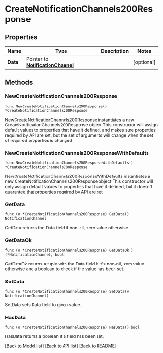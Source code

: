 # CreateNotificationChannels200Response

## Properties

Name | Type | Description | Notes
------------ | ------------- | ------------- | -------------
**Data** | Pointer to [**NotificationChannel**](NotificationChannel.md) |  | [optional] 

## Methods

### NewCreateNotificationChannels200Response

`func NewCreateNotificationChannels200Response() *CreateNotificationChannels200Response`

NewCreateNotificationChannels200Response instantiates a new CreateNotificationChannels200Response object
This constructor will assign default values to properties that have it defined,
and makes sure properties required by API are set, but the set of arguments
will change when the set of required properties is changed

### NewCreateNotificationChannels200ResponseWithDefaults

`func NewCreateNotificationChannels200ResponseWithDefaults() *CreateNotificationChannels200Response`

NewCreateNotificationChannels200ResponseWithDefaults instantiates a new CreateNotificationChannels200Response object
This constructor will only assign default values to properties that have it defined,
but it doesn't guarantee that properties required by API are set

### GetData

`func (o *CreateNotificationChannels200Response) GetData() NotificationChannel`

GetData returns the Data field if non-nil, zero value otherwise.

### GetDataOk

`func (o *CreateNotificationChannels200Response) GetDataOk() (*NotificationChannel, bool)`

GetDataOk returns a tuple with the Data field if it's non-nil, zero value otherwise
and a boolean to check if the value has been set.

### SetData

`func (o *CreateNotificationChannels200Response) SetData(v NotificationChannel)`

SetData sets Data field to given value.

### HasData

`func (o *CreateNotificationChannels200Response) HasData() bool`

HasData returns a boolean if a field has been set.


[[Back to Model list]](../README.md#documentation-for-models) [[Back to API list]](../README.md#documentation-for-api-endpoints) [[Back to README]](../README.md)


